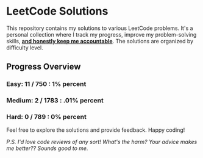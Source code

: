 # LeetCode Solutions

This repository contains my solutions to various LeetCode problems. It's a personal collection where I track my progress, improve my problem-solving skills, <ins>**and honestly keep me accountable**</ins>. The solutions are organized by difficulty level.



## Progress Overview

### Easy: 11 / 750 : 1% percent
### Medium: 2 / 1783 : .01% percent
### Hard: 0 / 789 : 0% percent

Feel free to explore the solutions and provide feedback. Happy coding!

_P.S. I'd love code reviews of any sort! What's the harm? Your advice makes me better?? Sounds good to me._
